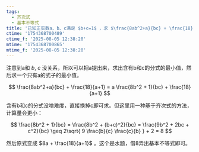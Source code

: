 ```yaml
---
tags:
  - 齐次式
  - 基本不等式
title: '已知正实数a、b、c满足 $b+c=1$ ，求 $\frac{8ab^2+a}{bc} + \frac{18}{a+1}$ 最小值'
ctime: '1754368700489'
ctime_f: '2025-08-05 12:38:20'
mtime: '1754368700865'
mtime_f: '2025-08-05 12:38:20'
---
```

注意到a和 $b,\ c$ 没关系，所以可以把a提出来，求出含有b和c的分式的最小值，然后求一个只有a的式子的最小值。

$$
\frac{8ab^2+a}{bc} + \frac{18}{a+1} = a \frac{8b^2 + 1}{bc} + \frac{18}{a+1}
$$

含有b和c的分式没啥难度，直接换掉c即可求。但这里用一种基于齐次式的方法，计算量会更小：

$$
\frac{8b^2 + 1}{bc} = \frac{8b^2 + (b+c)^2}{bc} = \frac{9b^2 + 2bc + c^2}{bc} \geq 2\sqrt{ 9 \frac{b}{c} \frac{c}{b} } + 2 = 8
$$

然后原式变成 $8a + \frac{18}{a+1}$ 。这个是水题，借8弄出基本不等式即可。
